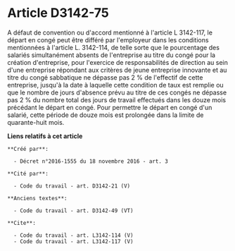 # Article D3142-75

A défaut de convention ou d'accord mentionné à l'article L 3142-117, le départ en congé peut être différé par l'employeur
dans les conditions mentionnées à l'article L. 3142-114, de telle sorte que le pourcentage des salariés simultanément absents
de l'entreprise au titre du congé pour la création d'entreprise, pour l'exercice de responsabilités de direction au sein
d'une entreprise répondant aux critères de jeune entreprise innovante et au titre du congé sabbatique ne dépasse pas 2 % de
l'effectif de cette entreprise, jusqu'à la date à laquelle cette condition de taux est remplie ou que le nombre de jours
d'absence prévu au titre de ces congés ne dépasse pas 2 % du nombre total des jours de travail effectués dans les douze mois
précédant le départ en congé. Pour permettre le départ en congé d'un salarié, cette période de douze mois est prolongée dans
la limite de quarante-huit mois.

**Liens relatifs à cet article**

	**Créé par**:

	  - Décret n°2016-1555 du 18 novembre 2016 - art. 3

	**Cité par**:

	  - Code du travail - art. D3142-21 (V)

	**Anciens textes**:

	  - Code du travail - art. D3142-49 (VT)

	**Cite**:

	  - Code du travail - art. L3142-114 (V)
	  - Code du travail - art. L3142-117 (V)
